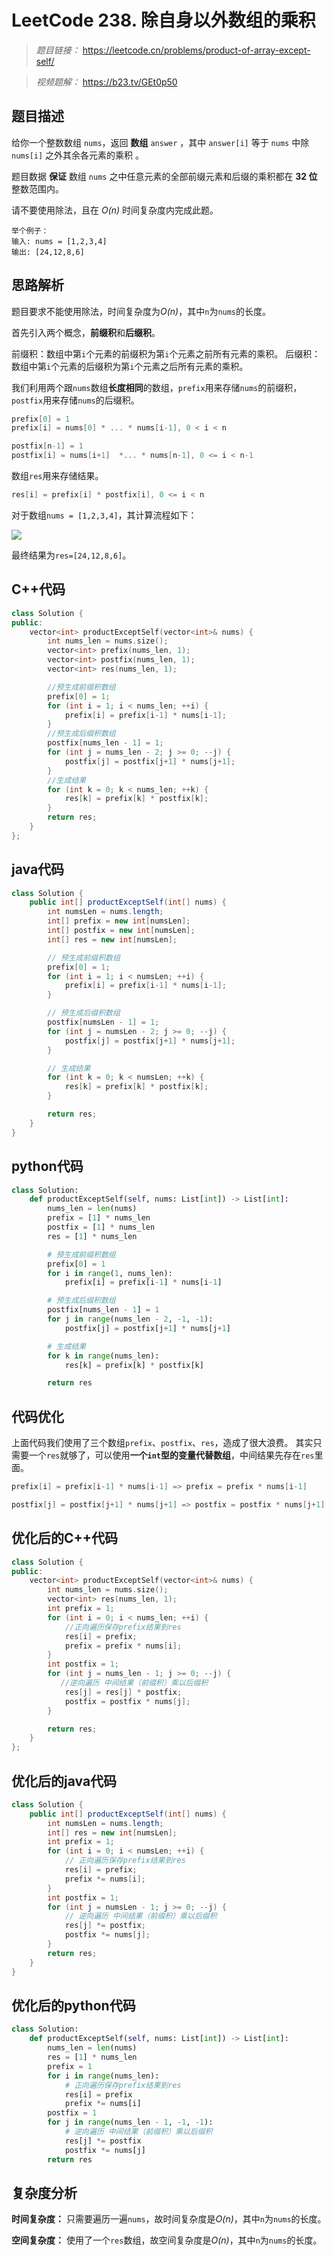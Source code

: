 # LeetCode 238. 除自身以外数组的乘积

> *题目链接：* https://leetcode.cn/problems/product-of-array-except-self/

> *视频题解：* https://b23.tv/GEt0p50

## 题目描述

给你一个整数数组 `nums`，返回 **数组** `answer` ，其中 `answer[i]` 等于 `nums` 中除 `nums[i]` 之外其余各元素的乘积 。

题目数据 **保证** 数组 `nums` 之中任意元素的全部前缀元素和后缀的乘积都在  **32 位** 整数范围内。

请不要使用除法，且在 *O(n)* 时间复杂度内完成此题。

```
举个例子：
输入: nums = [1,2,3,4]
输出: [24,12,8,6]
```

## 思路解析

题目要求不能使用除法，时间复杂度为*O(n)*，其中`n`为`nums`的长度。

首先引入两个概念，**前缀积**和**后缀积**。

前缀积：数组中第`i`个元素的前缀积为第`i`个元素之前所有元素的乘积。
后缀积：数组中第`i`个元素的后缀积为第`i`个元素之后所有元素的乘积。

我们利用两个跟`nums`数组**长度相同**的数组，`prefix`用来存储`nums`的前缀积，`postfix`用来存储`nums`的后缀积。

```cpp
prefix[0] = 1
prefix[i] = nums[0] * ... * nums[i-1], 0 < i < n

postfix[n-1] = 1
postfix[i] = nums[i+1]  *... * nums[n-1], 0 <= i < n-1 
```

数组`res`用来存储结果。

```cpp
res[i] = prefix[i] * postfix[i], 0 <= i < n 
```

对于数组`nums = [1,2,3,4]`，其计算流程如下：

![](https://gitee.com/ldtech007/picture/raw/master/pic/lc-0238-01.png)

最终结果为`res=[24,12,8,6]`。

## C++代码

```cpp
class Solution {
public:
    vector<int> productExceptSelf(vector<int>& nums) {
        int nums_len = nums.size();
        vector<int> prefix(nums_len, 1);
        vector<int> postfix(nums_len, 1);
        vector<int> res(nums_len, 1);

        //预生成前缀积数组
        prefix[0] = 1;
        for (int i = 1; i < nums_len; ++i) {
            prefix[i] = prefix[i-1] * nums[i-1];
        }
        //预生成后缀积数组
        postfix[nums_len - 1] = 1;
        for (int j = nums_len - 2; j >= 0; --j) {
            postfix[j] = postfix[j+1] * nums[j+1];
        }
        //生成结果
        for (int k = 0; k < nums_len; ++k) {
            res[k] = prefix[k] * postfix[k];
        }
        return res;
    }
};
```

## java代码

```java
class Solution {
    public int[] productExceptSelf(int[] nums) {
        int numsLen = nums.length;
        int[] prefix = new int[numsLen];
        int[] postfix = new int[numsLen];
        int[] res = new int[numsLen];

        // 预生成前缀积数组
        prefix[0] = 1;
        for (int i = 1; i < numsLen; ++i) {
            prefix[i] = prefix[i-1] * nums[i-1];
        }

        // 预生成后缀积数组
        postfix[numsLen - 1] = 1;
        for (int j = numsLen - 2; j >= 0; --j) {
            postfix[j] = postfix[j+1] * nums[j+1];
        }

        // 生成结果
        for (int k = 0; k < numsLen; ++k) {
            res[k] = prefix[k] * postfix[k];
        }

        return res;
    }
}
```

## python代码

```python
class Solution:
    def productExceptSelf(self, nums: List[int]) -> List[int]:
        nums_len = len(nums)
        prefix = [1] * nums_len
        postfix = [1] * nums_len
        res = [1] * nums_len

        # 预生成前缀积数组
        prefix[0] = 1
        for i in range(1, nums_len):
            prefix[i] = prefix[i-1] * nums[i-1]

        # 预生成后缀积数组
        postfix[nums_len - 1] = 1
        for j in range(nums_len - 2, -1, -1):
            postfix[j] = postfix[j+1] * nums[j+1]

        # 生成结果
        for k in range(nums_len):
            res[k] = prefix[k] * postfix[k]

        return res
```

## 代码优化

上面代码我们使用了三个数组`prefix`、`postfix`、`res`，造成了很大浪费。 其实只需要一个`res`就够了，可以使用**一个`int`型的变量代替数组**，中间结果先存在`res`里面。

```cpp
prefix[i] = prefix[i-1] * nums[i-1] => prefix = prefix * nums[i-1]

postfix[j] = postfix[j+1] * nums[j+1] => postfix = postfix * nums[j+1]
```

## 优化后的C++代码

```cpp
class Solution {
public:
    vector<int> productExceptSelf(vector<int>& nums) {
        int nums_len = nums.size();
        vector<int> res(nums_len, 1);
        int prefix = 1;
        for (int i = 0; i < nums_len; ++i) {
            //正向遍历保存prefix结果到res
            res[i] = prefix;
            prefix = prefix * nums[i];
        }
        int postfix = 1;
        for (int j = nums_len - 1; j >= 0; --j) {
           //逆向遍历 中间结果（前缀积）乘以后缀积
            res[j] = res[j] * postfix;
            postfix = postfix * nums[j];
        }

        return res;
    }
};
```

## 优化后的java代码

```java
class Solution {
    public int[] productExceptSelf(int[] nums) {
        int numsLen = nums.length;
        int[] res = new int[numsLen];
        int prefix = 1;
        for (int i = 0; i < numsLen; ++i) {
            // 正向遍历保存prefix结果到res
            res[i] = prefix;
            prefix *= nums[i];
        }
        int postfix = 1;
        for (int j = numsLen - 1; j >= 0; --j) {
            // 逆向遍历 中间结果（前缀积）乘以后缀积
            res[j] *= postfix;
            postfix *= nums[j];
        }
        return res;
    }
}
```

## 优化后的python代码

```python
class Solution:
    def productExceptSelf(self, nums: List[int]) -> List[int]:
        nums_len = len(nums)
        res = [1] * nums_len
        prefix = 1
        for i in range(nums_len):
            # 正向遍历保存prefix结果到res
            res[i] = prefix
            prefix *= nums[i]
        postfix = 1
        for j in range(nums_len - 1, -1, -1):
            # 逆向遍历 中间结果（前缀积）乘以后缀积
            res[j] *= postfix
            postfix *= nums[j]
        return res
```

## 复杂度分析

**时间复杂度：** 只需要遍历一遍`nums`，故时间复杂度是*O(n)*，其中`n`为`nums`的长度。

**空间复杂度：** 使用了一个`res`数组，故空间复杂度是*O(n)*，其中`n`为`nums`的长度。
